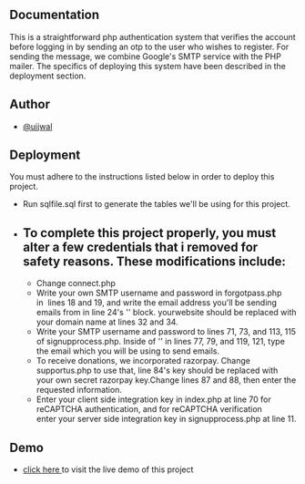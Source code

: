 
## Documentation

This is a straightforward php authentication system that verifies the account before logging in by sending an otp to the user who wishes to register. For sending the message, we combine Google's SMTP service with the PHP mailer. The specifics of deploying this system have been described in the deployment section.

## Author

- [@ujjwal](https://www.github.com/ujjwal509kumar)


## Deployment

You must adhere to the instructions listed below in order to deploy this project.

- Run sqlfile.sql first to generate the tables we'll be using for this project.
- ## To complete this project properly, you must alter a few credentials that i removed for safety reasons. These modifications include:
  - Change connect.php
  - Write your own SMTP username and password in forgotpass.php in  lines 18 and 19, and write the email address you'll be sending emails from in line 24's '' block. yourwebsite should be replaced with your domain name at lines 32 and 34.
  - Write your SMTP username and password to lines 71, 73, and 113, 115 of signupprocess.php.  Inside of '' in lines 77, 79, and 119, 121, type the email which you will be using to send emails.
  - To receive donations, we incorporated razorpay. Change supportus.php to use that, line 84's key should be replaced with your own secret razorpay key.Change lines 87 and 88, then enter the requested information.
  - Enter your client side integration key in index.php at line 70 for reCAPTCHA authentication, and for reCAPTCHA verification enter your server side integration key in signupprocess.php at line 11.
## Demo


- [click here ](http://backup.infinityfreeapp.com/) to visit the live demo of this project
